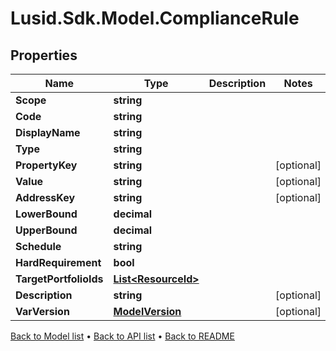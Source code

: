 # Lusid.Sdk.Model.ComplianceRule

## Properties

Name | Type | Description | Notes
------------ | ------------- | ------------- | -------------
**Scope** | **string** |  | 
**Code** | **string** |  | 
**DisplayName** | **string** |  | 
**Type** | **string** |  | 
**PropertyKey** | **string** |  | [optional] 
**Value** | **string** |  | [optional] 
**AddressKey** | **string** |  | [optional] 
**LowerBound** | **decimal** |  | 
**UpperBound** | **decimal** |  | 
**Schedule** | **string** |  | 
**HardRequirement** | **bool** |  | 
**TargetPortfolioIds** | [**List&lt;ResourceId&gt;**](ResourceId.md) |  | 
**Description** | **string** |  | [optional] 
**VarVersion** | [**ModelVersion**](ModelVersion.md) |  | [optional] 

[Back to Model list](../README.md#documentation-for-models) &#8226; [Back to API list](../README.md#documentation-for-api-endpoints) &#8226; [Back to README](../README.md)

